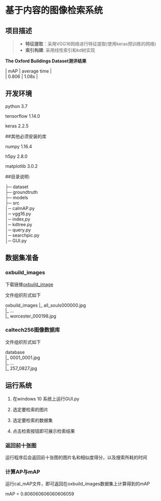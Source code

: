 # 基于内容的图像检索系统

## 项目描述

> - **特征提取**：采用VGG16网络进行特征提取(使用keras预训练的网络)
> - **索引构建**: 采用线性索引和kd树实现

**The Oxford Buildings Dataset测评结果**

|  mAP  | average time |     
| 0.806 |    1.08s     |



## 开发环境

python 3.7

tensorflow 1.14.0

keras 2.2.5

##其他必须安装的库

numpy 1.16.4

h5py 2.8.0

matplotlib 3.0.2

##目录说明:

├─ dataset  
├─ groundtruth  
├─ models  
├─ src  
│─ calmAP.py  
│─ vgg16.py      
│─ index,py      
│─ kdtree.py    
│─ query.py    
│─ searchpic.py  
│─ GUI.py



## 数据集准备

### oxbuild_images

下载链接[oxbuild_image](https://www.robots.ox.ac.uk/~vgg/data/oxbuildings/)

文件组织形式如下


oxbuild_images 
|_ all_souls000000.jpg  
|_ ...  
|_ worcester_000198.jpg  


### caltech256图像数据库

文件组织形式如下

database  
|_ 0001_0001.jpg  
|_ ...  
|_ 257_0827.jpg  





## 运行系统

1. 在windows 10 系统上运行GUI.py

2. 选定要检索的图片

3. 选定要检索的数据集

4. 点击检索按钮即可展示检索结果




### 返回前十张图

运行程序后会返回前十张图的图片名和相似度得分，以及搜索所耗的时间


### 计算AP与mAP


运行cal_mAP文件，即可返回在oxbuild_images数据集上计算得到的mAP


mAP = 0.806060606060606059


